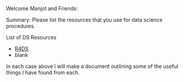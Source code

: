 Welcome Manjot and Friends: 

Summary: Please list the resources that you use for data science procedures.

List of DS Resources
 - [R4DS](https://r4ds.had.co.nz/)
 - blank


In each case above I will make a document outlining some of the useful things I have found from each.
